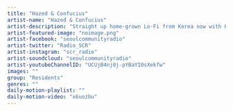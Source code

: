 ```yaml
---
title: "Hazed & Confucius"	
artist-name: "Hazed & Confucius"	
artist-description: "Straight up home-grown Lo-Fi from Korea now with Hazed & Confucius. Specialty for dreamy, mysterious warehouse dance music."	
artist-featured-image: "noimage.png"	
artist-facebook: "seoulcommunityradio"	
artist-twitter: "Radio_SCR"	
artist-instagram: "scr_radio"	
artist-soundcloud: "seoulcommunityradio"	
artist-youtubeChannelID: "UCUjB4nj0j-pYBaYI0sXekfw"	
images: ""	
group: "Residents"	
genres: ""	
daily-motion-playlist: ""	
daily-motion-video: "x6uozbu"		
---
```


